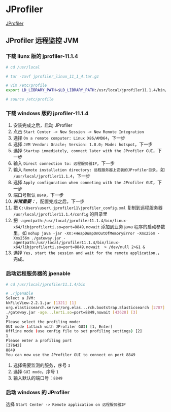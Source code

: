# JProfiler

[JProfiler](https://www.ej-technologies.com/products/jprofiler/overview.html 'JProfiler')

## JProfiler 远程监控 JVM

### 下载 liunx 版的 jprofiler-11.1.4

```bash
# cd /usr/local

# tar -zxvf jprofiler_linux_11_1_4.tar.gz

# vim /etc/profile
export LD_LIBRARY_PATH=$LD_LIBRARY_PATH:/usr/local/jprofiler11.1.4/bin/linux-x64

# source /etc/profile
```

### 下载 windows 版的 jprofiler-11.1.4

1. 安装完成之后，启动 JProfiler
2. 点击 ```Start Center -> New Session -> New Remote Integration```
3. 选择 ```On a remote computer: Linux X86/AMD64```，下一步
4. 选择 ```JVM Vendor: Oracle; Version: 1.8.0; Mode: hotspot```，下一步
5. 选择 ```Startup immediately, connect later with the JProfiler GUI```，下一步
6. 输入 ```Direct connection to: 远程服务器IP```，下一步
7. 输入 ```Remote installation directory: 远程服务器上安装的JProfiler目录```，如 ```/usr/local/jprofiler11.1.4```，下一步
8. 选择 ```Apply configuration when conneting with the JProfiler GUI```，下一步
9. 端口号默认 ```8849```，下一步
10. ***非常重要：***，配置完成之后，下一步
   1. 把 ```C:\Users\user\.jprofiler11\jprofiler_config.xml``` 复制到远程服务器 ```/usr/local/jprofiler11.1.4/config``` 的目录里
   2. 把 ```-agentpath:/usr/local/jprofiler11.1.4/bin/linux-x64/libjprofilerti.so=port=8849,nowait``` 添加到业务 java 程序的启动参数里，如 ```nohup java -jar -XX:+HeapDumpOnOutOfMemoryError -Xmx256m -Xms256m ./gateway.jar -agentpath:/usr/local/jprofiler11.1.4/bin/linux-x64/libjprofilerti.so=port=8849,nowait  > /dev/null 2>&1 &```
11. 选择 ```Yes, start the session and wait for the remote application.```，完成。

### 启动远程服务器的 jpenable

```bash
# cd /usr/local/jprofiler11.1.4/bin

# ./jpenable
Select a JVM:
kkFileView-2.2.1.jar [1321] [1]
org.elasticsearch.server/org.elas...rch.bootstrap.Elasticsearch [2787] [2]
./gateway.jar -age...lerti.so=port=8849,nowait [43628] [3]
3
Please select the profiling mode:
GUI mode (attach with JProfiler GUI) [1, Enter]
Offline mode (use config file to set profiling settings) [2]
1
Please enter a profiling port
[37642]
8849  
You can now use the JProfiler GUI to connect on port 8849
```

1. 选择需要监测的服务，序号 ```3```
2. 选择 ```GUI mode```，序号 ```1```
3. 输入默认的端口号：```8849```

### 启动 windows 的 JProfiler

选择 ```Start Center -> Remote application on 远程服务器IP```
